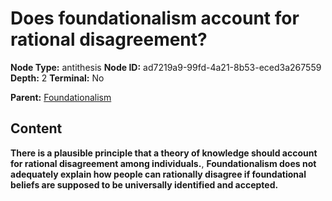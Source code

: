 # Does foundationalism account for rational disagreement?

**Node Type:** antithesis
**Node ID:** ad7219a9-99fd-4a21-8b53-eced3a267559
**Depth:** 2
**Terminal:** No

**Parent:** [Foundationalism](foundationalism.md)

## Content

**There is a plausible principle that a theory of knowledge should account for rational disagreement among individuals.**, **Foundationalism does not adequately explain how people can rationally disagree if foundational beliefs are supposed to be universally identified and accepted.**
